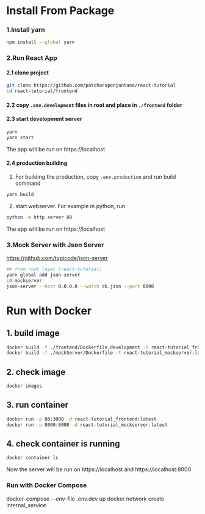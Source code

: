 # Install From Package

### 1.Install yarn
```bash
npm install --global yarn
```

### 2.Run React App
#### 2.1 clone project
```bash
git clone https://github.com/patcharaponjantana/react-tutorial
cd react-tutorial/frontend
```
#### 2.2 copy ```.env.development``` files in root and place in ```./frontend``` folder
#### 2.3 start development server
```bash
yarn
yarn start
```
The app will be run on https://localhost

#### 2.4 production building
1) For building the production, copy ```.env.production``` and run build command
```sh
yarn build
```
2) start webserver. For example in python, run 
```bash
python -m http.server 80
```
The app will be run on https://localhost

### 3.Mock Server with Json Server
https://github.com/typicode/json-server
```bash
## from root layer (react-tutorial)
yarn global add json-server
cd mockserver
json-server --host 0.0.0.0 --watch db.json --port 8000
```


# Run with Docker
## 1. build image
```bash
docker build -f ./frontend/Dockerfile.development -t react-tutorial_frontend:latest ./frontend
docker build -f ./mockServer/Dockerfile -t react-tutorial_mockserver:latest ./mockServer
```
## 2. check image
```bash
docker images
```
## 3. run container
```bash
docker run -p 80:3000 -d react-tutorial_frontend:latest 
docker run -p 8000:8000 -d react-tutorial_mockserver:latest 
```
## 4. check container is running
```bash
docker container ls
```

Now the server will be run on https://localhost and https://localhost:8000

### Run with Docker Compose
docker-compose --env-file .env.dev up
docker network create internal_service